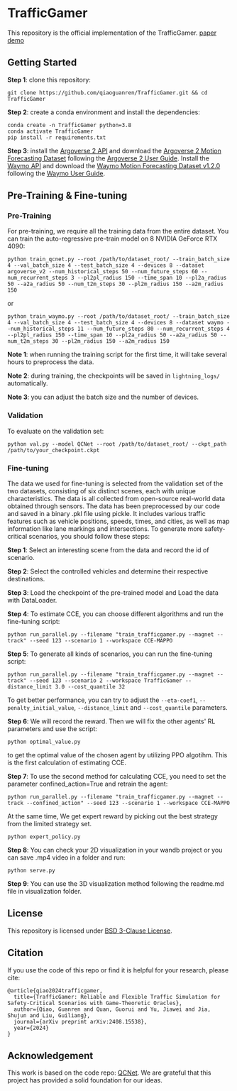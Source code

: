 # TrafficGamer

This repository is the official implementation of the TrafficGamer.
 [paper](https://arxiv.org/abs/2408.15538) [demo](https://qiaoguanren.github.io/trafficgamer-demo/)

## Getting Started

**Step 1**: clone this repository:

```
git clone https://github.com/qiaoguanren/TrafficGamer.git && cd TrafficGamer
```

**Step 2**: create a conda environment and install the dependencies:
```
conda create -n TrafficGamer python=3.8
conda activate TrafficGamer
pip install -r requirements.txt
```

**Step 3**: install the [Argoverse 2 API](https://github.com/argoverse/av2-api) and download the [Argoverse 2 Motion Forecasting Dataset](https://www.argoverse.org/av2.html) following the [Argoverse 2 User Guide](https://argoverse.github.io/user-guide/getting_started.html). Install the [Waymo API](https://github.com/waymo-research/waymo-open-dataset) and download the [Waymo Motion Forecasting Dataset v1.2.0](https://waymo.com/open/download/motion-forecasting/) following the [Waymo User Guide](https://github.com/waymo-research/waymo-open-dataset/blob/master/docs/user_guide.md).

## Pre-Training & Fine-tuning

### Pre-Training
For pre-training, we require all the training data from the entire dataset.
You can train the auto-regressive pre-train model on 8 NVIDIA GeForce RTX 4090:
```
python train_qcnet.py --root /path/to/dataset_root/ --train_batch_size 4 --val_batch_size 4 --test_batch_size 4 --devices 8 --dataset argoverse_v2 --num_historical_steps 50 --num_future_steps 60 --num_recurrent_steps 3 --pl2pl_radius 150 --time_span 10 --pl2a_radius 50 --a2a_radius 50 --num_t2m_steps 30 --pl2m_radius 150 --a2m_radius 150
```
or 
```
python train_waymo.py --root /path/to/dataset_root/ --train_batch_size 4 --val_batch_size 4 --test_batch_size 4 --devices 8 --dataset waymo --num_historical_steps 11 --num_future_steps 80 --num_recurrent_steps 4 --pl2pl_radius 150 --time_span 10 --pl2a_radius 50 --a2a_radius 50 --num_t2m_steps 30 --pl2m_radius 150 --a2m_radius 150
```

**Note 1**: when running the training script for the first time, it will take several hours to preprocess the data.

**Note 2**: during training, the checkpoints will be saved in `lightning_logs/` automatically. 

**Note 3**: you can adjust the batch size and the number of devices.

### Validation

To evaluate on the validation set:
```
python val.py --model QCNet --root /path/to/dataset_root/ --ckpt_path /path/to/your_checkpoint.ckpt
```

### Fine-tuning
The data we used for fine-tuning is selected from the validation set of the two datasets, consisting of six distinct scenes, each with unique characteristics. The data is all collected from open-source real-world data obtained through sensors. The data has been preprocessed by our code and saved in a binary .pkl file using pickle. It includes various traffic features such as vehicle positions, speeds, times, and cities, as well as map information like lane markings and intersections.
To generate more safety-critical scenarios, you should follow these steps:

**Step 1**: Select an interesting scene from the data and record the id of scenario.

**Step 2**: Select the controlled vehicles and determine their respective destinations.

**Step 3**: Load the checkpoint of the pre-trained model and Load the data with DataLoader.

**Step 4**: To estimate CCE, you can choose different algorithms and run the fine-tuning script:
```
python run_parallel.py --filename "train_trafficgamer.py --magnet --track" --seed 123 --scenario 1 --workspace CCE-MAPPO
```

**Step 5**: To generate all kinds of scenarios, you can run the fine-tuning script:
```
python run_parallel.py --filename "train_trafficgamer.py --magnet --track" --seed 123 --scenario 2 --workspace TrafficGamer --distance_limit 3.0 --cost_quantile 32
```
To get better performance, you can try to adjust the `--eta-coef1`, `--penalty_initial_value`, `--distance_limit` and `--cost_quantile` parameters.

**Step 6**: We will record the reward. Then we will fix the other agents' RL parameters and use the script:
```
python optimal_value.py
```
to get the optimal value of the chosen agent by utilizing PPO algotihm. This is the first calculation of estimating CCE.

**Step 7**: To use the second method for calculating CCE, you need to set the parameter confined_action=True and retrain the agent:
```
python run_parallel.py --filename "train_trafficgamer.py --magnet --track --confined_action" --seed 123 --scenario 1 --workspace CCE-MAPPO
```
At the same time, We get expert reward by picking out the best strategy from the limited strategy set.
```
python expert_policy.py
```

**Step 8**: You can check your 2D visualization in your wandb project or you can save .mp4 video in a folder and run:
```
python serve.py
```

**Step 9**: You can use the 3D visualization method following the readme.md file in visualization folder.

## License

This repository is licensed under [BSD 3-Clause License](LICENSE).

## Citation

If you use the code of this repo or find it is helpful for your research, please cite:
```
@article{qiao2024trafficgamer,
  title={TrafficGamer: Reliable and Flexible Traffic Simulation for Safety-Critical Scenarios with Game-Theoretic Oracles},
  author={Qiao, Guanren and Quan, Guorui and Yu, Jiawei and Jia, Shujun and Liu, Guiliang},
  journal={arXiv preprint arXiv:2408.15538},
  year={2024}
}
```

## Acknowledgement

This work is based on the code repo: [QCNet](https://github.com/ZikangZhou/QCNet). We are grateful that this project has provided a solid foundation for our ideas. 
